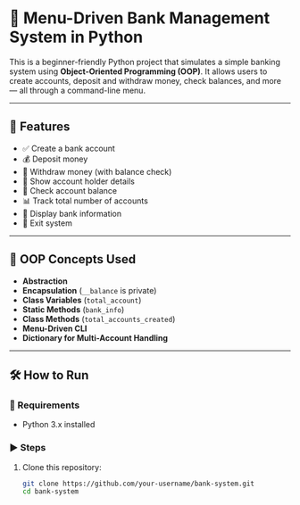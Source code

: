# 🏦 Menu-Driven Bank Management System in Python

This is a beginner-friendly Python project that simulates a simple banking system using **Object-Oriented Programming (OOP)**. It allows users to create accounts, deposit and withdraw money, check balances, and more — all through a command-line menu.

---

## 📌 Features

- ✅ Create a bank account
- 💰 Deposit money
- 🧾 Withdraw money (with balance check)
- 💼 Show account holder details
- 🔎 Check account balance
- 📊 Track total number of accounts
- 🏦 Display bank information
- 🚪 Exit system

---

## 🧠 OOP Concepts Used

- **Abstraction**
- **Encapsulation** (`__balance` is private)
- **Class Variables** (`total_account`)
- **Static Methods** (`bank_info`)
- **Class Methods** (`total_accounts_created`)
- **Menu-Driven CLI**
- **Dictionary for Multi-Account Handling**

---

## 🛠️ How to Run

### 🔁 Requirements
- Python 3.x installed

### ▶️ Steps
1. Clone this repository:
   ```bash
   git clone https://github.com/your-username/bank-system.git
   cd bank-system
